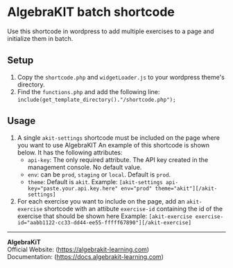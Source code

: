 # AlgebraKIT batch shortcode

Use this shortcode in wordpress to add multiple exercises to a page and initialize them in batch.

## Setup
1. Copy the `shortcode.php` and `widgetLoader.js` to your wordpress theme's directory.
2. Find the `functions.php` and add the following line:
`include(get_template_directory()."/shortcode.php");`

## Usage
1. A single `akit-settings` shortcode must be included on the page where you want to use AlgebraKIT An example of this shortcode is shown below. It has the following attributes:
    - `api-key`: The only required attribute. The API key created in the management console. No default value.
    - `env`: can be `prod`, `staging` or `local`. Default is `prod`.
    - `theme`: Default is `akit`.
    Example:
    `[akit-settings api-key="paste.your.api.key.here" env="prod" theme="akit"][/akit-settings]`
2. For each exercise you want to include on the page, add an `akit-exercise` shortcode with an attibute `exercise-id` containing the id of the exercise that should be shown here
    Example:
    `[akit-exercise exercise-id="aabb1122-cc33-dd44-ee55-fffff67890"][/akit-exercise]`

---

**AlgebraKiT**<br>
Official Website: (https://algebrakit-learning.com)<br>
Documentation: (https://docs.algebrakit-learning.com)